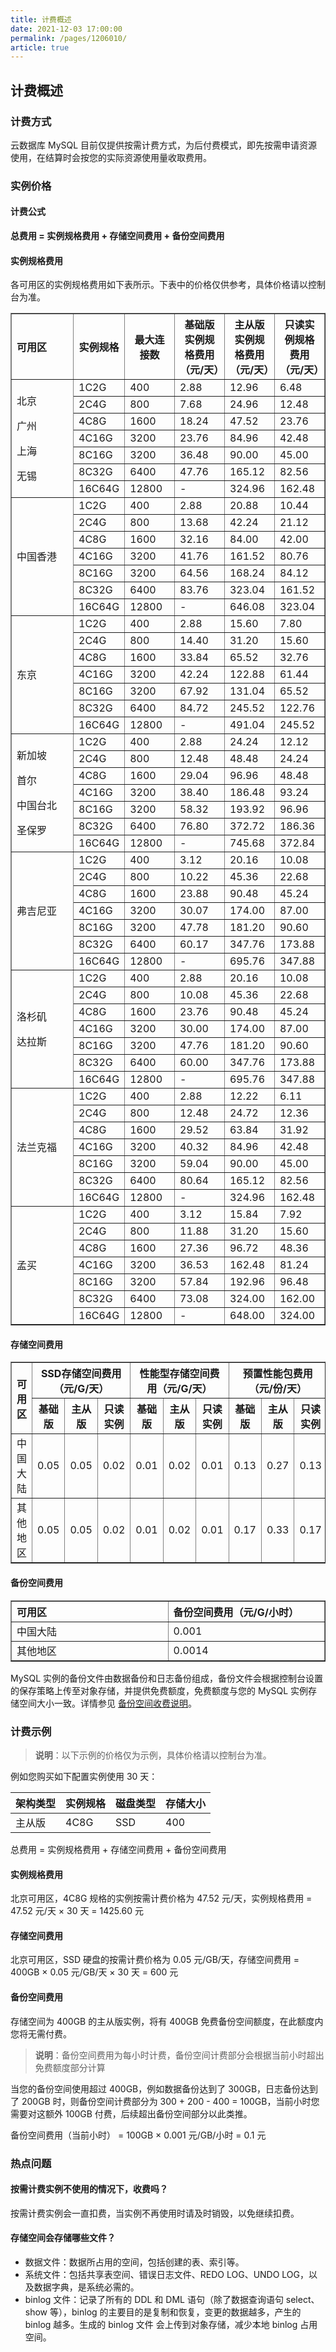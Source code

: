 ```yaml
---
title: 计费概述
date: 2021-12-03 17:00:00
permalink: /pages/1206010/
article: true
---
```


## 计费概述

### 计费方式

云数据库 MySQL 目前仅提供按需计费方式，为后付费模式，即先按需申请资源使用，在结算时会按您的实际资源使用量收取费用。

### 实例价格

#### 计费公式

**总费用 = 实例规格费用 + 存储空间费用 + 备份空间费用**

#### 实例规格费用

各可用区的实例规格费用如下表所示。下表中的价格仅供参考，具体价格请以控制台为准。

<table width="95%" border="1" cellpadding="2" cellspacing="1">
	<thead>
        <tr>
            <th align="left" width="20%">可用区</th>
            <th width="16%">实例规格</th>
            <th width="16%">最大连接数</th>
            <th width="16%">基础版实例规格费用（元/天）</th>
            <th width="16%">主从版实例规格费用（元/天）</th>
            <th width="16%">只读实例规格费用（元/天）</th>
        </tr>
    </thead>
    <tbody>
        <tr>
            <td rowspan="7">
                <p>北京</p>
                <p>广州</p>
                <p>上海</p>
                <p>无锡</p>
            </td>
            <td>1C2G</td>
            <td>400</td>
            <td>2.88</td>
            <td>12.96</td>
            <td>6.48</td>
        </tr>
    	<tr>
            <td>2C4G</td>
            <td>800</td>
            <td>7.68</td>
            <td>24.96</td>
            <td>12.48</td>
        </tr>
        <tr>
            <td>4C8G</td>
            <td>1600</td>
            <td>18.24</td>
            <td>47.52</td>
            <td>23.76</td>
        </tr>
        <tr>
            <td>4C16G</td>
            <td>3200</td>
            <td>23.76</td>
            <td>84.96</td>
            <td>42.48</td>
        </tr>
        <tr>
            <td>8C16G</td>
            <td>3200</td>
            <td>36.48</td>
            <td>90.00</td>
            <td>45.00</td>
        </tr>
        <tr>
            <td>8C32G</td>
            <td>6400</td>
            <td>47.76</td>
            <td>165.12</td>
            <td>82.56</td>
        </tr>
        <tr>
            <td>16C64G</td>
            <td>12800</td>
            <td>-</td>
            <td>324.96</td>
            <td>162.48</td>
        </tr>
        <tr>
            <td rowspan="7">
                <p>中国香港</p>
            </td>
            <td>1C2G</td>
            <td>400</td>
            <td>2.88</td>
            <td>20.88</td>
            <td>10.44</td>
        </tr>
    	<tr>
            <td>2C4G</td>
            <td>800</td>
            <td>13.68</td>
            <td>42.24</td>
            <td>21.12</td>
        </tr>
        <tr>
            <td>4C8G</td>
            <td>1600</td>
            <td>32.16</td>
            <td>84.00</td>
            <td>42.00</td>
        </tr>
        <tr>
            <td>4C16G</td>
            <td>3200</td>
            <td>41.76</td>
            <td>161.52</td>
            <td>80.76</td>
        </tr>
        <tr>
            <td>8C16G</td>
            <td>3200</td>
            <td>64.56</td>
            <td>168.24</td>
            <td>84.12</td>
        </tr>
        <tr>
            <td>8C32G</td>
            <td>6400</td>
            <td>83.76</td>
            <td>323.04</td>
            <td>161.52</td>
        </tr>
        <tr>
            <td>16C64G</td>
            <td>12800</td>
            <td>-</td>
            <td>646.08</td>
            <td>323.04</td>
        </tr>
        <tr>
            <td rowspan="7">
                <p>东京</p>
            </td>
            <td>1C2G</td>
            <td>400</td>
            <td>2.88</td>
            <td>15.60</td>
            <td>7.80</td>
        </tr>
    	<tr>
            <td>2C4G</td>
            <td>800</td>
            <td>14.40</td>
            <td>31.20</td>
            <td>15.60</td>
        </tr>
        <tr>
            <td>4C8G</td>
            <td>1600</td>
            <td>33.84</td>
            <td>65.52</td>
            <td>32.76</td>
        </tr>
        <tr>
            <td>4C16G</td>
            <td>3200</td>
            <td>42.24</td>
            <td>122.88</td>
            <td>61.44</td>
        </tr>
        <tr>
            <td>8C16G</td>
            <td>3200</td>
            <td>67.92</td>
            <td>131.04</td>
            <td>65.52</td>
        </tr>
        <tr>
            <td>8C32G</td>
            <td>6400</td>
            <td>84.72</td>
            <td>245.52</td>
            <td>122.76</td>
        </tr>
        <tr>
            <td>16C64G</td>
            <td>12800</td>
            <td>-</td>
            <td>491.04</td>
            <td>245.52</td>
        </tr>
        <tr>
            <td rowspan="7">
                <p>新加坡</p>
                <p>首尔</p>
                <p>中国台北</p>
                <p>圣保罗</p>
            </td>
            <td>1C2G</td>
            <td>400</td>
            <td>2.88</td>
            <td>24.24</td>
            <td>12.12</td>
        </tr>
    	<tr>
            <td>2C4G</td>
            <td>800</td>
            <td>12.48</td>
            <td>48.48</td>
            <td>24.24</td>
        </tr>
        <tr>
            <td>4C8G</td>
            <td>1600</td>
            <td>29.04</td>
            <td>96.96</td>
            <td>48.48</td>
        </tr>
        <tr>
            <td>4C16G</td>
            <td>3200</td>
            <td>38.40</td>
            <td>186.48</td>
            <td>93.24</td>
        </tr>
        <tr>
            <td>8C16G</td>
            <td>3200</td>
            <td>58.32</td>
            <td>193.92</td>
            <td>96.96</td>
        </tr>
        <tr>
            <td>8C32G</td>
            <td>6400</td>
            <td>76.80</td>
            <td>372.72</td>
            <td>186.36</td>
        </tr>
        <tr>
            <td>16C64G</td>
            <td>12800</td>
            <td>-</td>
            <td>745.68</td>
            <td>372.84</td>
        </tr>
        <tr>
            <td rowspan="7">
                <p>弗吉尼亚</p>
            </td>
            <td>1C2G</td>
            <td>400</td>
            <td>3.12</td>
            <td>20.16</td>
            <td>10.08</td>
        </tr>
    	<tr>
            <td>2C4G</td>
            <td>800</td>
            <td>10.22</td>
            <td>45.36</td>
            <td>22.68</td>
        </tr>
        <tr>
            <td>4C8G</td>
            <td>1600</td>
            <td>23.88</td>
            <td>90.48</td>
            <td>45.24</td>
        </tr>
        <tr>
            <td>4C16G</td>
            <td>3200</td>
            <td>30.07</td>
            <td>174.00</td>
            <td>87.00</td>
        </tr>
        <tr>
            <td>8C16G</td>
            <td>3200</td>
            <td>47.78</td>
            <td>181.20</td>
            <td>90.60</td>
        </tr>
        <tr>
            <td>8C32G</td>
            <td>6400</td>
            <td>60.17</td>
            <td>347.76</td>
            <td>173.88</td>
        </tr>
        <tr>
            <td>16C64G</td>
            <td>12800</td>
            <td>-</td>
            <td>695.76</td>
            <td>347.88</td>
        </tr>
        <tr>
            <td rowspan="7">
                <p>洛杉矶</p>
                <p>达拉斯</p>
            </td>
            <td>1C2G</td>
            <td>400</td>
            <td>2.88</td>
            <td>20.16</td>
            <td>10.08</td>
        </tr>
    	<tr>
            <td>2C4G</td>
            <td>800</td>
            <td>10.08</td>
            <td>45.36</td>
            <td>22.68</td>
        </tr>
        <tr>
            <td>4C8G</td>
            <td>1600</td>
            <td>23.76</td>
            <td>90.48</td>
            <td>45.24</td>
        </tr>
        <tr>
            <td>4C16G</td>
            <td>3200</td>
            <td>30.00</td>
            <td>174.00</td>
            <td>87.00</td>
        </tr>
        <tr>
            <td>8C16G</td>
            <td>3200</td>
            <td>47.76</td>
            <td>181.20</td>
            <td>90.60</td>
        </tr>
        <tr>
            <td>8C32G</td>
            <td>6400</td>
            <td>60.00</td>
            <td>347.76</td>
            <td>173.88</td>
        </tr>
        <tr>
            <td>16C64G</td>
            <td>12800</td>
            <td>-</td>
            <td>695.76</td>
            <td>347.88</td>
        </tr>
        <tr>
            <td rowspan="7">
                <p>法兰克福</p>
            </td>
            <td>1C2G</td>
            <td>400</td>
            <td>2.88</td>
            <td>12.22</td>
            <td>6.11</td>
        </tr>
    	<tr>
            <td>2C4G</td>
            <td>800</td>
            <td>12.48</td>
            <td>24.72</td>
            <td>12.36</td>
        </tr>
        <tr>
            <td>4C8G</td>
            <td>1600</td>
            <td>29.52</td>
            <td>63.84</td>
            <td>31.92</td>
        </tr>
        <tr>
            <td>4C16G</td>
            <td>3200</td>
            <td>40.32</td>
            <td>84.96</td>
            <td>42.48</td>
        </tr>
        <tr>
            <td>8C16G</td>
            <td>3200</td>
            <td>59.04</td>
            <td>90.00</td>
            <td>45.00</td>
        </tr>
        <tr>
            <td>8C32G</td>
            <td>6400</td>
            <td>80.64</td>
            <td>165.12</td>
            <td>82.56</td>
        </tr>
        <tr>
            <td>16C64G</td>
            <td>12800</td>
            <td>-</td>
            <td>324.96</td>
            <td>162.48</td>
        </tr>
        <tr>
            <td rowspan="7">
                <p>孟买</p>
            </td>
            <td>1C2G</td>
            <td>400</td>
            <td>3.12</td>
            <td>15.84</td>
            <td>7.92</td>
        </tr>
    	<tr>
            <td>2C4G</td>
            <td>800</td>
            <td>11.88</td>
            <td>31.20</td>
            <td>15.60</td>
        </tr>
        <tr>
            <td>4C8G</td>
            <td>1600</td>
            <td>27.36</td>
            <td>96.72</td>
            <td>48.36</td>
        </tr>
        <tr>
            <td>4C16G</td>
            <td>3200</td>
            <td>36.53</td>
            <td>162.48</td>
            <td>81.24</td>
        </tr>
        <tr>
            <td>8C16G</td>
            <td>3200</td>
            <td>57.84</td>
            <td>192.96</td>
            <td>96.48</td>
        </tr>
        <tr>
            <td>8C32G</td>
            <td>6400</td>
            <td>73.08</td>
            <td>324.00</td>
            <td>162.00</td>
        </tr>
        <tr>
            <td>16C64G</td>
            <td>12800</td>
            <td>-</td>
            <td>648.00</td>
            <td>324.00</td>
        </tr>
    </tbody>
</table>

#### 存储空间费用

<table width="95%" border="1" cellpadding="2" cellspacing="1">
	<thead>
        <tr>
            <th align="center" width="10%" rowspan="2">可用区</th>
            <th align="center" width="30%" colspan="3">SSD存储空间费用（元/G/天）</th>
            <th align="center" width="30%" colspan="3">性能型存储空间费用（元/G/天）</th>
            <th align="center" width="30%" colspan="3">预置性能包费用（元/份/天）</th>
        </tr>
        <tr>
            <th>基础版</th>
            <th>主从版</th>
			<th>只读实例</th>
            <th>基础版</th>
            <th>主从版</th>
			<th>只读实例</th>
            <th>基础版</th>
            <th>主从版</th>
			<th>只读实例</th>
        </tr>
    </thead>
    <tbody>
        <tr>
            <td>中国大陆</td>
            <td>0.05</td>
            <td>0.05</td>
            <td>0.02</td>
            <td>0.01</td>
            <td>0.02</td>
            <td>0.01</td>
            <td>0.13</td>
            <td>0.27</td>
            <td>0.13</td>
        </tr>
        <tr>
            <td>其他地区</td>
            <td>0.05</td>
            <td>0.05</td>
            <td>0.02</td>
            <td>0.01</td>
            <td>0.02</td>
            <td>0.01</td>
            <td>0.17</td>
            <td>0.33</td>
            <td>0.17</td>
        </tr>
    </tbody>
</table>

#### 备份空间费用

<table width="95%" border="1" cellpadding="2" cellspacing="1">
	<thead>
        <tr>
            <th align="left" width="20%">可用区</th>
            <th align="left" width="20%">备份空间费用（元/G/小时）</th>
        </tr>
    </thead>
    <tbody>
        <tr>
            <td>中国大陆</td>
            <td>0.001</td>
        </tr>
        <tr>
            <td>其他地区</td>
            <td>0.0014</td>
        </tr>
    </tbody>
</table>

MySQL 实例的备份文件由数据备份和日志备份组成，备份文件会根据控制台设置的保存策略上传至对象存储，并提供免费额度，免费额度与您的 MySQL 实例存储空间大小一致。详情参见 [备份空间收费说明](./05.备份空间收费说明.md)。

### 计费示例

> **说明**：以下示例的价格仅为示例，具体价格请以控制台为准。

例如您购买如下配置实例使用 30 天：

| 架构类型 | 实例规格 | 磁盘类型 | 存储大小 |
| -------- | -------- | -------- | -------- |
| 主从版   | 4C8G     | SSD      | 400      |

总费用 = 实例规格费用 + 存储空间费用 + 备份空间费用

#### 实例规格费用

北京可用区，4C8G 规格的实例按需计费价格为 47.52 元/天，实例规格费用 = 47.52 元/天 × 30 天 = 1425.60 元

#### 存储空间费用

北京可用区，SSD 硬盘的按需计费价格为 0.05 元/GB/天，存储空间费用 = 400GB × 0.05 元/GB/天 × 30 天 = 600 元

#### 备份空间费用

存储空间为 400GB 的主从版实例，将有 400GB 免费备份空间额度，在此额度内您将无需付费。

> **说明**：备份空间费用为每小时计费，备份空间计费部分会根据当前小时超出免费额度部分计算

当您的备份空间使用超过 400GB，例如数据备份达到了 300GB，日志备份达到了 200GB 时，则备份空间计费部分为 300 + 200 - 400 = 100GB，当前小时您需要对这额外 100GB 付费，后续超出备份空间部分以此类推。

备份空间费用（当前小时） = 100GB × 0.001 元/GB/小时 = 0.1 元

### 热点问题

#### 按需计费实例不使用的情况下，收费吗？

按需计费实例会一直扣费，当实例不再使用时请及时销毁，以免继续扣费。

#### 存储空间会存储哪些文件？

- 数据文件：数据所占用的空间，包括创建的表、索引等。
- 系统文件：包括共享表空间、错误日志文件、REDO LOG、UNDO LOG，以及数据字典，是系统必需的。
- binlog 文件：记录了所有的 DDL 和 DML 语句（除了数据查询语句 select、show 等），binlog 的主要目的是复制和恢复，变更的数据越多，产生的 binlog 越多。生成的 binlog 文件 会上传到对象存储，减少本地 binlog 占用空间。
